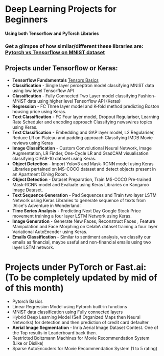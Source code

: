 # Deep Learning Projects for Beginners 
#### Using both Tensorflow and PyTorch Libraries


### Get a glimpse of how similar/different these libraries are: [Pytorch vs Tensorflow on MNIST dataset](https://github.com/ZohebAbai/DeepLearning-Projects/blob/master/Pytorch_vs_Tensorflow.ipynb)

## Projects under Tensorflow or Keras:

* **Tensorflow Fundamentals** [Tensors Basics](https://github.com/ZohebAbai/DeepLearning-Projects/blob/master/00_Tensorflow_Fundamentals.ipynb)
* **Classification** - Single layer perceptron model classifying MNIST data using low level Tensorflow API
* **Classification** - Fully Connected Two Layer model classifying Fashion-MNIST data using higher level Tensorflow API (Keras)
* **Regression** - FC Three layer model and K-fold method predicting Boston housing price using Keras.
* **Text Classification** - FC Four layer model, Dropout Regulariser, Learning Rate Scheduler and encoding approach Classifying newswires topics using Keras.
* **Text Classification** - Embedding and GAP layer model, L2  Regulariser, Reduce LR on Plateau and padding approach Classifying IMDB Movie reviews using Keras
* **Image Classification** - Custom Convolutional Neural Network, Image Augmentation, LR Finder, One-Cycle LR and GradCAM visualisation  classifying CIFAR-10 dataset using Keras.
* **Object Detection** - Import Yolov3 and Mask-RCNN model using Keras Libraries pertained on MS-COCO dataset and detect objects present in an Apartment Dining Room.
* **Object Detection** - Dataset Preparation, Train MS-COCO Pre-trained Mask-RCNN model and Evaluate using Keras Libraries on Kangaroo Image Dataset.
* **Text Sequence Generation** - Pad Sequences and Train two layer LSTM Network using Keras Libraries to generate sequence of texts from 'Alice's Adventure in Wonderland'.
* **Time Series Analysis** - Predicting Next Day Google Stock Price movement training a four layer LSTM Network using Keras.
* **Image Generation** - Generate New Faces, Reconstruct Faces , Feature Manipulation and Face Morphing on CelabA dataset training a four layer Variational AutoEncoder using Keras.
* **Emails Classification** - Similar to sentiment analysis, we classify our emails as financial, maybe useful and non-financial emails using two layer LSTM network.

# Projects under PyTorch or Fast.ai: (To be completely updated by mid of of this month)
* Pytorch Basics
* Linear Regression Model using Pytorch built-in functions
* MNIST data classification using Fully connected layers
* Hybrid Deep Learning Model (Self Organized Maps then Neural Networks) for detection and then prediction of credit card defaulter
* **Aerial Image Segmentation** - Inria Aerial Image Dataset Contest. One of the Top results in Leaderboard back then.
* Restricted Boltzmann Machines for Movie Recommendation System (Like or Dislike)
* Sparse AutoEncoders for Movie Recommendation System (1 to 5 rating)
